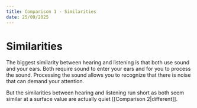```yaml
---
title: Comparison 1 - Similarities
date: 25/09/2025
---
```

# Similarities

The biggest similarity between hearing and listening is that both use sound and your ears. Both require sound to enter your ears and for you to process the sound. Processing the sound allows you to recognize that there is noise that can demand your attention.

But the similarities between hearing and listening run short as both seem similar at a surface value are actually quiet [[Comparison 2|different]].